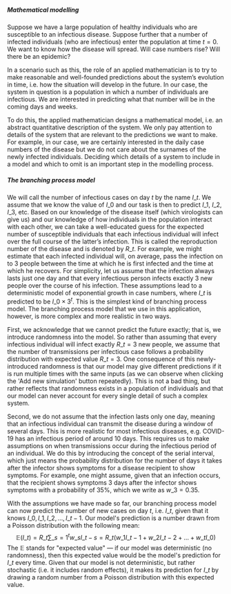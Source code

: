 ##### Mathematical modelling
Suppose we have a large population of healthy individuals who are susceptible to an infectious disease. Suppose further that a number of infected individuals (who are infectious) enter the population at time $t=0$. We want to know how the disease will spread. Will case numbers rise? Will there be an epidemic?

In a scenario such as this, the role of an applied mathematician is to try to make reasonable and well-founded predictions about the system’s evolution in time, i.e. how the situation will develop in the future. In our case, the system in question is a population in which a number of individuals are infectious. We are interested in predicting what that number will be in the coming days and weeks.

To do this, the applied mathematician designs a mathematical model, i.e. an abstract quantitative description of the system. We only pay attention to details of the system that are relevant to the predictions we want to make. For example, in our case, we are certainly interested in the daily case numbers of the disease but we do not care about the surnames of the newly infected individuals. Deciding which details of a system to include in a model and which to omit is an important step in the modelling process.

##### The branching process model
We will call the number of infectious cases on day $t$ by the name $I\_t$. We assume that we know the value of $I\_0$ and our task is then to predict $I\_1$, $I\_2$, $I\_3$, etc. Based on our knowledge of the disease itself (which virologists can give us) and our knowledge of how individuals in the population interact with each other, we can take a well-educated guess for the expected number of susceptible individuals that each infectious individual will infect over the full course of the latter’s infection. This is called the reproduction number of the disease and is denoted by $R\_t$. For example, we might estimate that each infected individual will, on average, pass the infection on to 3 people between the time at which he is first infected and the time at which he recovers. For simplicity, let us assume that the infection always lasts just one day and that every infectious person infects exactly 3 new people over the course of his infection. These assumptions lead to a deterministic model of exponential growth in case numbers, where $I\_t$ is predicted to be $I\_0 \times 3^t$. This is the simplest kind of branching process model. The branching process model that we use in this application, however, is more complex and more realistic in two ways.

First, we acknowledge that we cannot predict the future exactly; that is, we introduce randomness into the model. So rather than assuming that every infectious individual will infect exactly $R\_t = 3$ new people, we assume that the number of transmissions per infectious case follows a probability distribution with expected value $R\_t = 3$. One consequence of this newly-introduced randomness is that our model may give different predictions if it is run multiple times with the same inputs (as we can observe when clicking the 'Add new simulation' button repeatedly). This is not a bad thing, but rather reflects that randomness exists in a population of individuals and that our model can never account for every single detail of such a complex system.

Second, we do not assume that the infection lasts only one day, meaning that an infectious individual can transmit the disease during a window of several days. This is more realistic for most infectious diseases, e.g. COVID-19 has an infectious period of around 10 days. This requires us to make assumptions on when transmissions occur during the infectious period of an individual. We do this by introducing the concept of the serial interval, which just means the probability distribution for the number of days it takes after the infector shows symptoms for a disease recipient to show symptoms. For example, one might assume, given that an infection occurs, that the recipient shows symptoms 3 days after the infector shows symptoms with a probability of 35%, which we write as $w\_3 = 0.35$.

With the assumptions we have made so far, our branching process model can now predict the number of new cases on day $t$, i.e. $I\_t$, given that it knows $I\_0, I\_1, I\_2, … , I\_{t-1}$. Our model's prediction is a number drawn from a Poisson distribution with the following mean:
$$ \mathbb{E}(I\_t) = R\_t \sum\_{s=1}^t w\_s I\_{t-s} = R\_t \left( w\_1 I\_{t-1} + w\_2 I\_{t-2} + ... + w\_t I\_0 \right) $$
The $\mathbb{E}$ stands for "expected value" — if our model was deterministic (no randomness), then this expected value would be the model's prediction for $I\_t$ every time. Given that our model is not deterministic, but rather stochastic (i.e. it includes random effects), it makes its prediction for $I\_t$ by drawing a random number from a Poisson distribution with this expected value.
